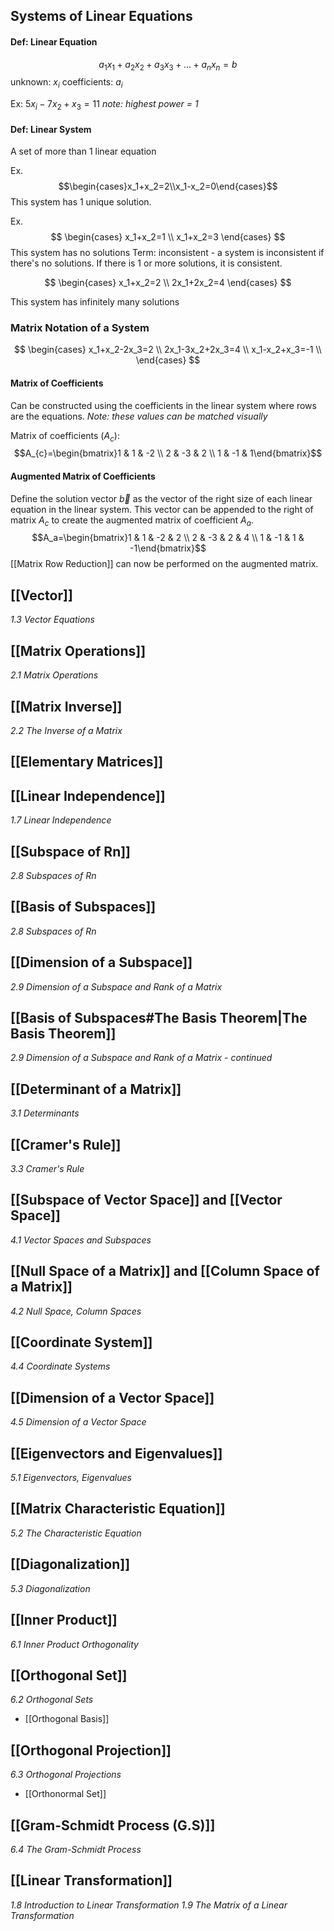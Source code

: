 ## Systems of Linear Equations
#### Def: Linear Equation
$$a_1x_1+a_2x_2+a_3x_3+...+a_nx_n=b$$
unknown: $x_i$
coefficients: $a_i$

Ex: $5x_i-7x_2+x_3=11$
*note: highest power = 1*

#### Def: Linear System
A set of more than 1 linear equation

Ex.
$$\begin{cases}x_1+x_2=2\\x_1-x_2=0\end{cases}$$
This system has 1 unique solution.

Ex.
$$
\begin{cases}
x_1+x_2=1 \\
x_1+x_2=3
\end{cases}
$$
This system has no solutions
Term: inconsistent - a system is inconsistent if there's no solutions. If there is 1 or more solutions, it is consistent.

$$
\begin{cases}
x_1+x_2=2 \\
2x_1+2x_2=4
\end{cases}
$$

This system has infinitely many solutions

### Matrix Notation of a System

$$
\begin{cases}
x_1+x_2-2x_3=2 \\
2x_1-3x_2+2x_3=4 \\
x_1-x_2+x_3=-1 \\
\end{cases}
$$

#### Matrix of Coefficients
Can be constructed using the coefficients in the linear system where rows are the equations.
*Note: these values can be matched visually*

Matrix of coefficients ($A_c$): $$A_{c}=\begin{bmatrix}1 & 1 & -2 \\ 2 & -3 & 2 \\ 1 & -1 & 1\end{bmatrix}$$
#### Augmented Matrix of Coefficients
Define the solution vector $\vec{b}$ as the vector of the right size of each linear equation in the linear system. This vector can be appended to the right of matrix $A_c$ to create the augmented matrix of coefficient $A_a$. $$A_a=\begin{bmatrix}1 & 1 & -2 & 2 \\ 2 & -3 & 2 & 4 \\ 1 & -1 & 1 & -1\end{bmatrix}$$
[[Matrix Row Reduction]] can now be performed on the augmented matrix. 

## [[Vector]]
*1.3 Vector Equations*

## [[Matrix Operations]]
*2.1 Matrix Operations*

## [[Matrix Inverse]]
*2.2 The Inverse of a Matrix*

## [[Elementary Matrices]]

## [[Linear Independence]]
*1.7 Linear Independence*

## [[Subspace of Rn]]
*2.8 Subspaces of Rn*

## [[Basis of Subspaces]]
*2.8 Subspaces of Rn*

## [[Dimension of a Subspace]]
*2.9 Dimension of a Subspace and Rank of a Matrix*

## [[Basis of Subspaces#The Basis Theorem|The Basis Theorem]]
*2.9 Dimension of a Subspace and Rank of a Matrix - continued*

## [[Determinant of a Matrix]]
*3.1 Determinants*

## [[Cramer's Rule]]
*3.3 Cramer's Rule*

## [[Subspace of Vector Space]] and [[Vector Space]]
*4.1 Vector Spaces and Subspaces*

## [[Null Space of a Matrix]] and [[Column Space of a Matrix]]
*4.2 Null Space, Column Spaces*

## [[Coordinate System]]
*4.4 Coordinate Systems*

## [[Dimension of a Vector Space]]
*4.5 Dimension of a Vector Space*

## [[Eigenvectors and Eigenvalues]]
*5.1 Eigenvectors, Eigenvalues*

## [[Matrix Characteristic Equation]]
*5.2 The Characteristic Equation*

## [[Diagonalization]]
*5.3 Diagonalization*

## [[Inner Product]]
*6.1 Inner Product Orthogonality*

## [[Orthogonal Set]]
*6.2 Orthogonal Sets*
- [[Orthogonal Basis]]

## [[Orthogonal Projection]]
*6.3 Orthogonal Projections*
- [[Orthonormal Set]]

## [[Gram-Schmidt Process (G.S)]]
*6.4 The Gram-Schmidt Process*

## [[Linear Transformation]]
*1.8 Introduction to Linear Transformation*
*1.9 The Matrix of a Linear Transformation*